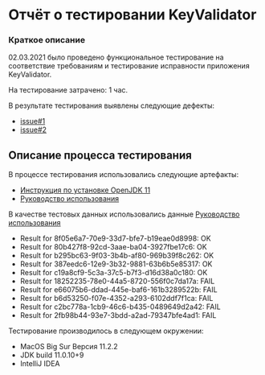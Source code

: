 # Отчёт о тестировании KeyValidator

### Краткое описание

02.03.2021 было проведено функциональное тестирование на соответствие требованиям и 
тестирование исправности приложения KeyValidator.

На тестирование затрачено: 1 час.

В результате тестирования выявлены следующие дефекты:

- [issue#1](https://github.com/sevastyanov1982/KeyValidator/issues/1#issue-820063367)
- [issue#2](https://github.com/sevastyanov1982/KeyValidator/issues/2#issue-820110210)

## Описание процесса тестирования

В процессе тестирования использовались следующие артефакты:

- [Инструкция по установке OpenJDK 11](https://github.com/netology-code/javaqa-homeworks/blob/master/intro/openjdk11-manual.md)
- [Руководство использования](https://github.com/netology-code/javaqa-homeworks/blob/master/intro/user-manual.md)

В качестве тестовых данных использовались данные [Руководство использования](https://github.com/netology-code/javaqa-homeworks/blob/master/intro/user-manual.md)

- Result for 8f05e6a7-70e9-33d7-bfe7-b19eae0d8998: OK
- Result for 80b427f8-92cd-3aae-ba04-3927fbe17c6: OK
- Result for b295bc63-9f03-3b4b-af80-969b39f8c262: OK
- Result for 387eedc6-12e9-3b32-9881-63b6b5e85317: OK
- Result for c19a8cf9-5c3a-37c5-b7f3-d16d38a0c180: OK 
- Result for 18252235-78e0-44a5-8720-556f0c7da17a: FAIL
- Result for e66075b6-ddad-445e-baf6-161b3289522b: FAIL
- Result for b6d53250-f07e-4352-a293-6102ddf7f1ca: FAIL
- Result for c2bc778a-1cb9-46c6-b435-0489649d2a42: FAIL
- Result for 2fb98b44-93e7-3bdd-a2ad-79347bfe4ad1: FAIL

Тестирование производилось в следующем окружении:

- MacOS Big Sur Версия 11.2.2
- JDK build 11.0.10+9
- IntelliJ IDEA

